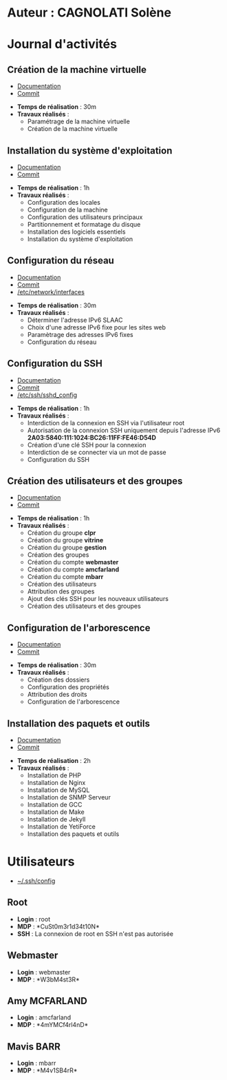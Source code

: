 # Auteur : CAGNOLATI Solène

# Journal d'activités

## Création de la machine virtuelle

* [Documentation](Documentation/CreationVM.md)
* [Commit](https://github.com/CFAI2024-CPLR/projet_web/commit/ee1f51b4e8120ebf0751ce2b4bdc460b15749143)

- **Temps de réalisation** : 30m
- **Travaux réalisés** : 
    - Paramétrage de la machine virtuelle
    - Création de la machine virtuelle

## Installation du système d'exploitation

* [Documentation](Documentation/InstallationOS.md)
* [Commit](https://github.com/CFAI2024-CPLR/projet_web/commit/7ea530892a364a7fb911b505b9d37874462ee280)

- **Temps de réalisation** : 1h
- **Travaux réalisés** : 
    - Configuration des locales
    - Configuration de la machine
    - Configuration des utilisateurs principaux
    - Partitionnement et formatage du disque
    - Installation des logiciels essentiels
    - Installation du système d'exploitation

## Configuration du réseau

* [Documentation](Documentation/ConfigurationReseau.md)
* [Commit](https://github.com/CFAI2024-CPLR/projet_web/commit/d55b24db605d06f0ba5dc5d9474724dca078134b)
* [/etc/network/interfaces](Configuration/interfaces)

- **Temps de réalisation** : 30m
- **Travaux réalisés** : 
    - Déterminer l'adresse IPv6 SLAAC
    - Choix d'une adresse IPv6 fixe pour les sites web
    - Paramètrage des adresses IPv6 fixes
    - Configuration du réseau
    
## Configuration du SSH

* [Documentation](Documentation/ConfigurationSSH.md)
* [Commit](https://github.com/CFAI2024-CPLR/projet_web/commit/e212cfb81c64bf07cccfba2d2408cb0df28b0c63)
* [/etc/ssh/sshd_config](Configuration/sshd_config)

- **Temps de réalisation** : 1h
- **Travaux réalisés** : 
    - Interdiction de la connexion en SSH via l'utilisateur root
    - Autorisation de la connexion SSH uniquement depuis l'adresse IPv6 **2A03:5840:111:1024:BC26:11FF:FE46:D54D**
    - Création d'une clé SSH pour la connexion
    - Interdiction de se connecter via un mot de passe
    - Configuration du SSH

## Création des utilisateurs et des groupes

* [Documentation](Documentation/CreationUtilisateursGroupes.md)
* [Commit](https://github.com/CFAI2024-CPLR/projet_web/commit/ba336ae28f463c2f3bf835d90100674ed422fb63)

- **Temps de réalisation** : 1h
- **Travaux réalisés** : 
    - Création du groupe **clpr**
    - Création du groupe **vitrine**
    - Création du groupe **gestion**
    - Création des groupes
    - Création du compte **webmaster**
    - Création du compte **amcfarland**
    - Création du compte **mbarr**
    - Création des utilisateurs
    - Attribution des groupes
    - Ajout des clés SSH pour les nouveaux utilisateurs
    - Création des utilisateurs et des groupes

## Configuration de l'arborescence

* [Documentation](Documentation/ConfigurationArborescence.md)
* [Commit](https://github.com/CFAI2024-CPLR/projet_web/commit/55a6cf4d96cbf6f3bd232eb536b996927f30bfc4)

- **Temps de réalisation** : 30m
- **Travaux réalisés** : 
    - Création des dossiers
    - Configuration des propriétés
    - Attribution des droits
    - Configuration de l'arborescence

## Installation des paquets et outils

* [Documentation](Documentation/ConfigurationArborescence.md)
* [Commit](https://github.com/CFAI2024-CPLR/projet_web/commit/727d0becb0a23718826e7468462e7b9acb7ad544)

- **Temps de réalisation** : 2h
- **Travaux réalisés** : 
    - Installation de PHP
    - Installation de Nginx
    - Installation de MySQL
    - Installation de SNMP Serveur
    - Installation de GCC
    - Installation de Make
    - Installation de Jekyll
    - Installation de YetiForce
    - Installation des paquets et outils

# Utilisateurs

* [~/.ssh/config](Configuration/config)

## Root

- **Login** : root
- **MDP** : \*CuSt0m3r1d34t10N\*
- **SSH** : La connexion de root en SSH n'est pas autorisée

## Webmaster

- **Login** : webmaster
- **MDP** : \*W3bM4st3R\*

## Amy MCFARLAND

- **Login** : amcfarland
- **MDP** : \*4mYMCf4rl4nD\*

## Mavis BARR

- **Login** : mbarr
- **MDP** : \*M4v1SB4rR\*